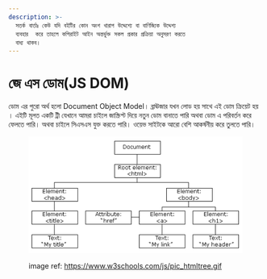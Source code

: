 ```yaml
---
description: >-
  সতর্ক বার্তাঃ কেউ যদি বইটির কোন অংশ খারাপ উদ্দেশ্যে বা বাণিজ্যিক উদ্দেশ্য
  ব্যবহার  করে তাহলে কপিরাইট আইন অন্তর্ভুক্ত সকল প্রকার প্রক্রিয়া অনুসরণ করতে
  বাধ্য থাকব।
---
```


# জে এস ডোম(JS DOM)

ডোম এর পুরো অর্থ হলো Document Object Model। ব্রাঊজার যখন লোড হয় সাথে এই ডোম ক্রিয়েট হয় । এইটি মূলত একটি ট্রী যেখানে আমরা চাইলে জাস্ক্রিপ্ট দিয়ে নতুন ডোম বানাতে পারি অথবা ডোম এ পরিবর্তন করে ফেলতে পারি। অথবা চাইলে সিএসএস যুক্ত করতে পারি। ওয়েভ সাইটকে আরো বেশি আকর্ষনীয় করে তুলতে পারি।&#x20;

<figure><img src=".gitbook/assets/image (1).png" alt=""><figcaption><p>image ref: <a href="https://www.w3schools.com/js/pic_htmltree.gif">https://www.w3schools.com/js/pic_htmltree.gif</a></p></figcaption></figure>
